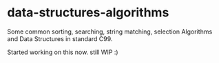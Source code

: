 # data-structures-algorithms
Some common sorting, searching, string matching, selection Algorithms and Data Structures in standard C99.

Started working on this now. still WIP :)
